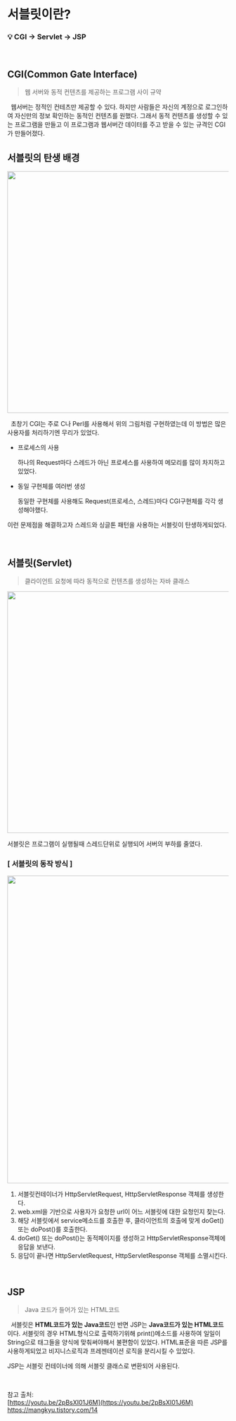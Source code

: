 # 서블릿이란?

### 💡 CGI -> Servlet -> JSP

<br>

## **CGI(Common Gate Interface)**

> 웹 서버와 동적 컨텐츠를 제공하는 프로그램 사이 규약

&nbsp; 웹서버는 정적인 컨테츠만 제공할 수 있다. 하지만 사람들은 자신의 계정으로 로그인하여 자신만의 정보 확인하는 동적인 컨텐츠를 원했다. 그래서 동적 컨텐츠를 생성할 수 있는 프로그램을 만들고 이 프로그램과 웹서버간 데이터를 주고 받을 수 있는 규격인 CGI가 만들어졌다.

## **서블릿의 탄생 배경**

<img src="https://user-images.githubusercontent.com/70243735/113125629-c29ce300-9251-11eb-8675-228991956f48.PNG" width="550px">

&nbsp; 초창기 CGI는 주로 C나 Perl를 사용해서 위의 그림처럼 구현하였는데 이 방법은 많은 사용자를 처리하기엔 무리가 있었다.

- 프로세스의 사용

    하나의 Request마다 스레드가 아닌 프로세스를 사용하여 메모리를 많이 차지하고 있었다.

- 동일 구현체를 여러번 생성

    동일한 구현체를 사용해도 Request(프로세스, 스레드)마다 CGI구현체를 각각 생성해야했다.

이런 문제점을 해결하고자 스레드와 싱글톤 패턴을 사용하는 서블릿이 탄생하게되었다.

<br>

## **서블릿(Servlet)**

> 클라이언트 요청에 따라 동적으로 컨텐츠를 생성하는 자바 클래스

<img src="https://user-images.githubusercontent.com/70243735/113125982-26bfa700-9252-11eb-8480-2d5a8724dc74.PNG" width="550px">

서블릿은 프로그램이 실행될때 스레드단위로 실행되어 서버의 부하를 줄였다. 

### **[ 서블릿의 동작 방식 ]**

<img src="https://user-images.githubusercontent.com/70243735/113126098-448d0c00-9252-11eb-9c53-d942b73d51ef.PNG" width="700px">

1. 서블릿컨테이너가 HttpServletRequest, HttpServletResponse 객체를 생성한다.
2. web.xml을 기반으로 사용자가 요청한 url이 어느 서블릿에 대한 요청인지 찾는다.
3. 해당 서블릿에서 service메소드를 호출한 후, 클라이언트의 호출에 맞게 doGet()또는 doPost()를 호출한다.
4. doGet() 또는 doPost()는 동적페이지를 생성하고 HttpServletResponse객체에 응답을 보낸다.
5. 응답이 끝나면 HttpServletRequest, HttpServletResponse 객체를 소멸시킨다.

<br>

## **JSP**

> Java 코드가 들어가 있는 HTML코드

 &nbsp; 서블릿은 **HTML코드가 있는 Java코드**인 반면 JSP는 **Java코드가 있는 HTML코드**이다. 서블릿의 경우 HTML형식으로 출력하기위해 print()메소드를 사용하여 일일이 String으로 태그들을 양식에 맞춰써야해서 불편함이 있었다. HTML표준을 따른 JSP를 사용하게되었고 비지니스로직과 프레젠테이션 로직을 분리시킬 수 있었다.

 JSP는 서블릿 컨테이너에 의해 서블릿 클래스로 변환되어 사용된다.

<br>

참고 출처:   
[https://youtu.be/2pBsXI01J6M](https://youtu.be/2pBsXI01J6M)   
https://mangkyu.tistory.com/14